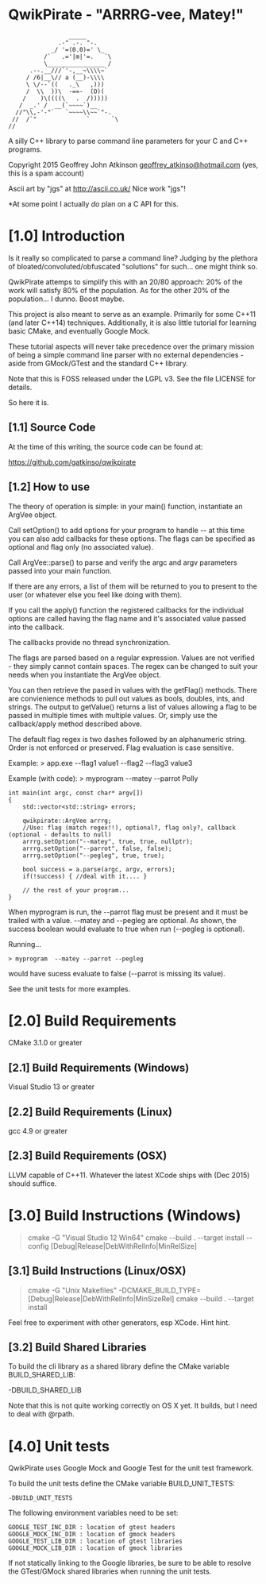 QwikPirate - "ARRRG-vee, Matey!"
================================
                     _____
                  .-" .-. "-.
                _/ '=(0.0)=' \_
              /`   .='|m|'=.   `\
              \________________ /
          .--.__///`'-,__~\\\\~`
         / /6|__\// a (__)-\\\\
         \ \/--`((   ._\   ,)))
         /  \\  ))\  -==-  (O)(
        /    )\((((\   .  /)))))
       /  _.' /  __(`~~~~`)__
      //"\\,-'-"`   `~~~~\\~~`"-.
     //  /`"              `      `\
    //


A silly C++ library to parse command line parameters for your C and C++ programs.

Copyright 2015 Geoffrey John Atkinson
geoffrey_atkinso@hotmail.com (yes, this is a spam account)

Ascii art by "jgs" at http://ascii.co.uk/  Nice work "jgs"!

*At some point I actually *do* plan on a C API for this.

[1.0] Introduction
==================

Is it really so complicated to parse a command line?  Judging by the plethora
of bloated/convoluted/obfuscated "solutions" for such... one might think so.

QwikPirate attemps to simplify this with an 20/80 approach:  20% of the work will
satisfy 80% of the population. As for the other 20% of the population... I dunno.
Boost maybe.

This project is also meant to serve as an example.  Primarily for some C++11 
(and later C++14) techniques.  Additionally, it is also little tutorial for 
learning basic CMake, and eventually Google Mock.  

These tutorial aspects will never take precedence over the primary mission of 
being a simple command line parser with no external dependencies - aside from 
GMock/GTest and the standard C++ library.

Note that this is FOSS released under the LGPL v3.  See the file LICENSE
for details.

So here it is.

[1.1] Source Code
-----------------

At the time of this writing, the source code can be found at:

https://github.com/gatkinso/qwikpirate

[1.2] How to use
----------------

The theory of operation is simple:  in your main() function, instantiate an ArgVee object.  

Call setOption() to add options for your program to handle -- at this time you can also add callbacks
for these options.  The flags can be specified as optional and flag only (no associated value).

Call ArgVee::parse() to parse and verify the argc and argv parameters passed into your main function.

If there are any errors, a list of them will be returned to you to present to the user (or whatever else
you feel like doing with them).

If you call the apply() function the registered callbacks for the individual options are called having 
the flag name and it's associated value passed into the callback.

The callbacks provide no thread synchronization.

The flags are parsed based on a regular expression.  Values are not verified - they simply cannot contain spaces.
The regex can be changed to suit your needs when you instantiate the ArgVee object.

You can then retrieve the pased in values with the getFlag() methods.  There are convienience methods to
pull out values as bools, doubles, ints, and strings.  The output to getValue() returns a list of values allowing
a flag to be passed in multiple times with multiple values.  Or, simply use the callback/apply method described
above.

The default flag regex is two dashes followed by an alphanumeric string.  Order is not enforced or preserved.
Flag evaluation is case sensitive.

Example:  > app.exe --flag1 value1 --flag2 --flag3 value3

Example (with code):   > myprogram  --matey --parrot Polly

    int main(int argc, const char* argv[])
    {
        std::vector<std::string> errors;
        
        qwikpirate::ArgVee arrrg;
        //Use: flag (match regex!!), optional?, flag only?, callback (optional - defaults to null)
        arrrg.setOption("--matey", true, true, nullptr);
        arrrg.setOption("--parrot", false, false);
        arrrg.setOption("--pegleg", true, true);
        
        bool success = a.parse(argc, argv, errors);
        if(!success) { //deal with it.... }
        
        // the rest of your program...
    }

When myprogram is run, the --parrot flag must be present and it must be trailed with a value.  --matey and --pegleg
are optional.  As shown, the success boolean would evaluate to true when run (--pegleg is optional).

Running...

    > myprogram  --matey --parrot --pegleg 

would have sucess evaluate to false (--parrot is missing its value).

See the unit tests for more examples.

[2.0] Build Requirements
========================

CMake 3.1.0 or greater

[2.1] Build Requirements (Windows)
----------------------------------

Visual Studio 13 or greater

[2.2] Build Requirements (Linux)
--------------------------------

gcc 4.9 or greater

[2.3] Build Requirements (OSX)
------------------------------

LLVM capable of C++11.  Whatever the latest XCode ships with (Dec 2015) should 
suffice.

[3.0] Build Instructions (Windows)
==================================

> cmake -G "Visual Studio 12 Win64" <source directory>
> cmake --build . --target install --config [Debug|Release|DebWithRelInfo|MinRelSize]

[3.1] Build Instructions (Linux/OSX)
------------------------------------

> cmake -G "Unix Makefiles" -DCMAKE_BUILD_TYPE=[Debug|Release|DebWithRelInfo|MinSizeRel] <source directory>
> cmake --build . --target install

Feel free to experiment with other generators, esp XCode.  Hint hint.

[3.2] Build Shared Libraries
----------------------------

To build the cli library as a shared library define the CMake variable 
BUILD_SHARED_LIB:

-DBUILD_SHARED_LIB

Note that this is not quite working correctly on OS X yet.  It builds, but I need to deal with @rpath.

[4.0] Unit tests
================

QwikPirate uses Google Mock and Google Test for the unit test framework.

To build the unit tests define the CMake variable BUILD_UNIT_TESTS:

    -DBUILD_UNIT_TESTS

The following environment variables need to be set:

	GOOGLE_TEST_INC_DIR : location of gtest headers
	GOOGLE_MOCK_INC_DIR : location of gmock headers
	GOOGLE_TEST_LIB_DIR : location of gtest libraries
	GOOGLE_MOCK_LIB_DIR : location of gmock libraries
	
If not statically linking to the Google libraries, be sure to be able to
resolve the GTest/GMock shared libraries when running the unit tests.


